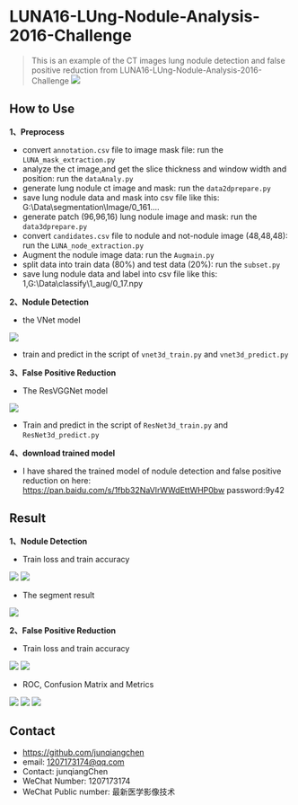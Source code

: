 # LUNA16-LUng-Nodule-Analysis-2016-Challenge
> This is an example of the CT images lung nodule detection and false positive reduction from LUNA16-LUng-Nodule-Analysis-2016-Challenge
![](luna16_header.png)

## How to Use

**1、Preprocess**
* convert `annotation.csv` file to image mask file: run the `LUNA_mask_extraction.py`
* analyze the ct image,and get the slice thickness and window width and position: run the `dataAnaly.py`
* generate lung nodule ct image and mask: run the `data2dprepare.py`
* save lung nodule data and mask into csv file like this: G:\Data\segmentation\Image/0_161....
* generate patch (96,96,16) lung nodule image and mask: run the `data3dprepare.py`
* convert `candidates.csv` file to nodule and not-nodule image (48,48,48): run the `LUNA_node_extraction.py`
* Augment the nodule image data: run the `Augmain.py`
* split data into train data (80%) and test data (20%): run the `subset.py`
* save lung nodule data and label into csv file like this: 1,G:\Data\classify\1_aug/0_17.npy

**2、Nodule Detection**
* the VNet model

![](3dVNet.png) 

* train and predict in the script of `vnet3d_train.py` and `vnet3d_predict.py`

**3、False Positive Reduction**
* The ResVGGNet model

![](ResVGGNet.png)

* Train and predict in the script of `ResNet3d_train.py` and `ResNet3d_predict.py`

**4、download trained model**
* I have shared the trained model of nodule detection and false positive reduction on here: https://pan.baidu.com/s/1fbb32NaVlrWWdEttWHP0bw password:9y42

## Result

**1、Nodule Detection**

* Train loss and train accuracy

![](segloss1.PNG)
![](segaccuracy.PNG)

* The segment result

![](segImage.bmp)

**2、False Positive Reduction**

* Train loss and train accuracy

![](classfy_loss.PNG)
![](classfy_accu.PNG)

* ROC, Confusion Matrix and Metrics

![](roc.PNG)
![](ConfusionMatrix.PNG)
![](metric.PNG)

## Contact
* https://github.com/junqiangchen
* email: 1207173174@qq.com
* Contact: junqiangChen
* WeChat Number: 1207173174
* WeChat Public number: 最新医学影像技术
